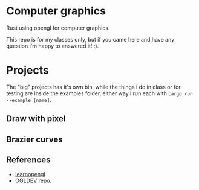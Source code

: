 # Computer graphics
Rust using opengl for computer graphics.

This repo is for my classes only, but if you came here and have any question i'm happy to answered it! :).

# Projects
The "big" projects has it's own bin, while the things i do in class
or for testing are inside the examples folder, either way i run
each with `cargo run --example [name]`.

## Draw with pixel

## Brazier curves

## References
- [learnopengl](https://learnopengl.com/).
- [OGLDEV](https://github.com/emeiri/ogldev/tree/master/tutorial06) repo.

